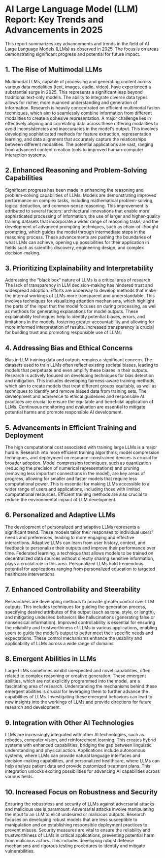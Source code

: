 # AI Large Language Model (LLM) Report: Key Trends and Advancements in 2025

This report summarizes key advancements and trends in the field of AI Large Language Models (LLMs) as observed in 2025.  The focus is on areas demonstrating significant progress and potential for future impact.

## 1. The Rise of Multimodal LLMs

Multimodal LLMs, capable of processing and generating content across various data modalities (text, images, audio, video), have experienced a substantial surge in 2025. This represents a significant leap beyond traditional text-only models.  The ability to integrate diverse data types allows for richer, more nuanced understanding and generation of information. Research is heavily concentrated on efficient multimodal fusion techniques, which aim to seamlessly combine information from different modalities to create a cohesive representation. A major challenge lies in effectively aligning and correlating data across these differing modalities to avoid inconsistencies and inaccuracies in the model's output. This involves developing sophisticated methods for feature extraction, representation learning, and data alignment that accurately capture the relationships between different modalities.  The potential applications are vast, ranging from advanced content creation tools to improved human-computer interaction systems.


## 2. Enhanced Reasoning and Problem-Solving Capabilities

Significant progress has been made in enhancing the reasoning and problem-solving capabilities of LLMs.  Models are demonstrating improved performance on complex tasks, including mathematical problem-solving, logical deduction, and common-sense reasoning.  This improvement is attributed to several factors: architectural innovations that enable more sophisticated processing of information;  the use of larger and higher-quality training datasets that incorporate a wider range of reasoning tasks; and the development of advanced prompting techniques, such as chain-of-thought prompting, which guides the model through intermediate steps in the reasoning process.  These advancements are pushing the boundaries of what LLMs can achieve, opening up possibilities for their application in fields such as scientific discovery, engineering design, and complex decision-making.


## 3.  Prioritizing Explainability and Interpretability

Addressing the "black box" nature of LLMs is a critical area of research.  The lack of transparency in LLM decision-making has hindered trust and widespread adoption.  Efforts are underway to develop methods that make the internal workings of LLMs more transparent and understandable.  This involves techniques for visualizing attention mechanisms, which highlight the parts of the input that the model focuses on during processing, as well as methods for generating explanations for model outputs.  These explainability techniques help to identify potential biases, errors, and limitations in the models, fostering greater accountability and allowing for more informed interpretation of results.  Increased transparency is crucial for building trust and promoting responsible use of LLMs.


## 4.  Addressing Bias and Ethical Concerns

Bias in LLM training data and outputs remains a significant concern.  The datasets used to train LLMs often reflect existing societal biases, leading to models that perpetuate and even amplify these biases in their outputs.  Research is actively focused on developing techniques for bias detection and mitigation. This includes developing fairness-aware training methods, which aim to create models that treat different groups equitably, as well as techniques to identify and remove biased data from training sets.  The development and adherence to ethical guidelines and responsible AI practices are crucial to ensure the equitable and beneficial application of LLMs.  Continuous monitoring and evaluation are essential to mitigate potential harms and promote responsible AI development.


## 5. Advancements in Efficient Training and Deployment

The high computational cost associated with training large LLMs is a major hurdle.  Research into more efficient training algorithms, model compression techniques, and deployment on resource-constrained devices is crucial for broader adoption.  Model compression techniques, such as quantization (reducing the precision of numerical representations) and pruning (removing less important connections in the model), are key areas of progress, allowing for smaller and faster models that require less computational power.  This is essential for making LLMs accessible to a wider range of users and applications, including those with limited computational resources.  Efficient training methods are also crucial to reduce the environmental impact of LLM development.


## 6. Personalized and Adaptive LLMs

The development of personalized and adaptive LLMs represents a significant trend.  These models tailor their responses to individual users' needs and preferences, leading to more engaging and effective interactions.  Adaptive LLMs can learn from user history, context, and feedback to personalize their outputs and improve their performance over time. Federated learning, a technique that allows models to be trained on decentralized data sources without directly sharing sensitive information, plays a crucial role in this area.  Personalized LLMs hold tremendous potential for applications ranging from personalized education to targeted healthcare interventions.


## 7. Enhanced Controllability and Steerability

Researchers are developing methods to provide greater control over LLM outputs.  This includes techniques for guiding the generation process, specifying desired attributes of the output (such as tone, style, or length), and mitigating undesired behaviors like hallucinations (generating false or nonsensical information).  Improved controllability is essential for ensuring the reliability and trustworthiness of LLMs in various applications, enabling users to guide the model’s output to better meet their specific needs and expectations.  These control mechanisms enhance the usability and applicability of LLMs across a wide range of domains.


## 8. Emergent Abilities in LLMs

Large LLMs sometimes exhibit unexpected and novel capabilities, often related to complex reasoning or creative generation.  These emergent abilities, which are not explicitly programmed into the model, are a fascinating area of research.  Understanding the mechanisms behind these emergent abilities is crucial for leveraging them to further advance the capabilities of LLMs.  Investigating these emergent behaviors can lead to new insights into the workings of LLMs and provide directions for future research and development.


## 9. Integration with Other AI Technologies

LLMs are increasingly integrated with other AI technologies, such as robotics, computer vision, and reinforcement learning.  This creates hybrid systems with enhanced capabilities, bridging the gap between linguistic understanding and physical action.  Applications include autonomous systems, where LLMs can provide natural language interfaces and decision-making capabilities, and personalized healthcare, where LLMs can help analyze patient data and provide customized treatment plans.  This integration unlocks exciting possibilities for advancing AI capabilities across various fields.


## 10. Increased Focus on Robustness and Security

Ensuring the robustness and security of LLMs against adversarial attacks and malicious use is paramount.  Adversarial attacks involve manipulating the input to an LLM to elicit undesired or malicious outputs.  Research focuses on developing robust models that are less susceptible to manipulation and on establishing responsible deployment practices to prevent misuse.  Security measures are vital to ensure the reliability and trustworthiness of LLMs in critical applications, preventing potential harm from malicious actors.  This includes developing robust defense mechanisms and rigorous testing procedures to identify and mitigate vulnerabilities.